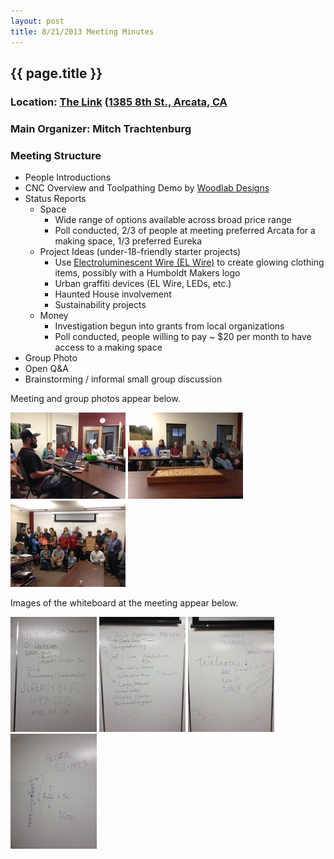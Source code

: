 ```yaml
---
layout: post
title: 8/21/2013 Meeting Minutes
---
```


## {{ page.title }}
### Location: [The Link](http://the-link.us/) ([1385 8th St., Arcata, CA](http://goo.gl/maps/j8Ss2)
### Main Organizer: Mitch Trachtenburg
### Meeting Structure
* People Introductions
* CNC Overview and Toolpathing Demo by [Woodlab Designs](http://woodlabdesigns.com/)
* Status Reports
	* Space
		* Wide range of options available across broad price range
		* Poll conducted, 2/3 of people at meeting preferred Arcata for a making space, 1/3 preferred Eureka
	* Project Ideas (under-18-friendly starter projects)
		* Use [Electroluminescent Wire (EL Wire)](http://en.wikipedia.org/wiki/Electroluminescent_wire) to create glowing clothing items, possibly with a Humboldt Makers logo
		* Urban graffiti devices (EL Wire, LEDs, etc.)
		* Haunted House involvement
		* Sustainability projects
	 * Money
		* Investigation begun into grants from local organizations
		* Poll conducted, people willing to pay ~ $20 per month to have access to a making space
* Group Photo
* Open Q&A
* Brainstorming / informal small group discussion
      
Meeting and group photos appear below.

[![8.21.2013 Meeting Image 1](/images/8.21.2013.meeting1.thumbnail.jpg)](/images/8.21.2013.meeting1.jpg)
[![8.21.2013 Meeting Image 2](/images/8.21.2013.meeting2.thumbnail.jpg)](/images/8.21.2013.meeting2.jpg)
[![8.21.2013 Group Photo](/images/8.21.2013.group.thumbnail.jpg)](/images/8.21.2013.group.jpg)

Images of the whiteboard at the meeting appear below.

[![8.21.2013 Whiteboard Image 1](/images/8.21.2013.whiteboard1.thumbnail.jpg)](/images/8.21.2013.whiteboard1.jpg)
[![8.21.2013 Whiteboard Image 2](/images/8.21.2013.whiteboard2.thumbnail.jpg)](/images/8.21.2013.whiteboard2.jpg)
[![8.21.2013 Whiteboard Image 3](/images/8.21.2013.whiteboard3.thumbnail.jpg)](/images/8.21.2013.whiteboard3.jpg)
[![8.21.2013 Whiteboard Image 4](/images/8.21.2013.whiteboard4.thumbnail.jpg)](/images/8.21.2013.whiteboard4.jpg)

